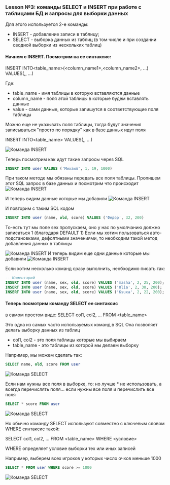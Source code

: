 ### Lesson №3: команды SELECT и INSERT при работе с таблицами БД и запросы для выборки данных

Для этого используется 2-е команды:
 - INSERT - добавление записи в таблицу;
 - SELECT - выборка данных из таблиц (в том числе и при создании сводной выборки из нескольких таблиц)


#### Начнем с INSERT. Посмотрим на ее синтаксис:
INSERT INTO<table_name>(<column_name1>,<column_name2>, ...) VALUES(<value1>,<value2>, ...)

Где:
 - table_name - имя таблицы в которую вставляются данные
 - column_name - поля этой таблицы в которые будем вставлять данные
 - value - сами данные, которые запишутся в соответствующие поля таблицы
 
Можно еще не указывать поля таблицы, тогда будут значения записываться "просто по порядку" как в базе данных
идут поля

INSERT INTO<table_name> VALUES(<value1>,<value2>, ...)

![Команда INSERT](img/0003.png)

Теперь посмотрим как идут такие запросы через SQL 

```SQL
INSERT INTO user VALUES ('Михаил', 1, 19, 1000)
```
При таком методе мы обязаны передать все поля таблицы.
Пропишем этот SQL запрос в базе данных и посмотрим что происходит
![Команда INSERT](img/0004.png)

И теперь видим данные которые мы добавили 
![Команда INSERT](img/0005.png)

И повторим с таким SQL кодом

```SQL
INSERT INTO user (name, old, score) VALUES ('Федор', 32, 200)
```
То-есть тут мы поле sex пропускаем, оно у нас по умолчанию должно записаться 1 (благодаря DEFAULT 1)
Если мы хотим пользоваться авто-подстановками, дефолтными значениями, то необходим такой метод добавления 
данных в таблицы

![Команда INSERT](img/0006.png)
И теперь видим еще одни данные которые мы добавили 
![Команда INSERT](img/0007.png)

Если хотим несколько команд сразу выполнить, необходимо писать так:

```SQL
-- Коментарий
INSERT INTO user (name, sex, old, score) VALUES ('masha', 2, 25, 200);
INSERT INTO user (name, sex, old, score) VALUES ('Olia', 2, 30, 200);
INSERT INTO user (name, sex, old, score) VALUES ('Ksuxa', 2, 22, 200);
```

#### Теперь посмотрим команду SELECT ее синтаксис

в самом простом виде:
SELECT col1, col2, ... FROM <table_name>

Это одна из самых часто используемых команд в SQL
Она позволяет делать выборку данных из таблиц

 - col1, col2 - это поля таблицы которые мы выбираем
 - table_name - это таблицы из которой мы делаем выборку

Например, мы можем сделать так:

```SQL
SELECT name, old, score FROM user
```
![Команда SELECT](img/0008.png)

Если нам нужны все поля в выборке, то:
но лучше * не использовать, а всегда перечислять 
поля... если нужны все поля и перечислить все поля
```SQL
SELECT * score FROM user
```
![Команда SELECT](img/0009.png)

Но обычно команду SELECT используют совместно с ключевым словом WHERE
синтаксис такой:

SELECT col1, col2, ... FROM <table_name> WHERE <условие>

WHERE определяет условие выборки тех или иных записей

Например, выберем всех игроков у которых число очков меньше 1000
```SQL
SELECT * FROM user WHERE score >= 1000
```
![Команда SELECT](img/0010.png)




